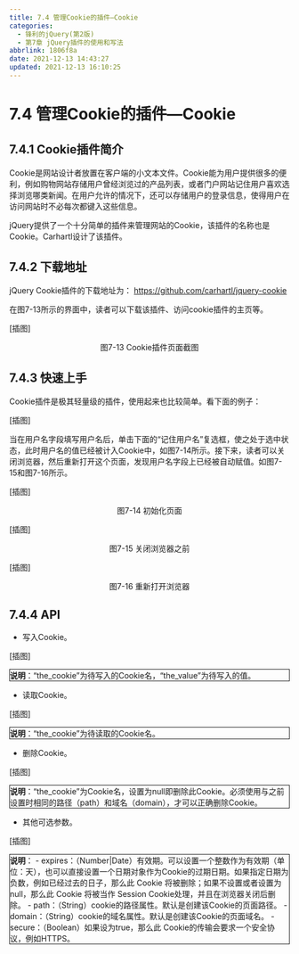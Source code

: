 ```yaml
---
title: 7.4 管理Cookie的插件—Cookie
categories:
  - 锋利的jQuery(第2版)
  - 第7章 jQuery插件的使用和写法
abbrlink: 1806f8a
date: 2021-12-13 14:43:27
updated: 2021-12-13 16:10:25
---
```

# 7.4 管理Cookie的插件—Cookie
## 7.4.1 Cookie插件简介
Cookie是网站设计者放置在客户端的小文本文件。Cookie能为用户提供很多的便利，例如购物网站存储用户曾经浏览过的产品列表，或者门户网站记住用户喜欢选择浏览哪类新闻。在用户允许的情况下，还可以存储用户的登录信息，使得用户在访问网站时不必每次都键入这些信息。

jQuery提供了一个十分简单的插件来管理网站的Cookie，该插件的名称也是Cookie。Carhartl设计了该插件。

## 7.4.2 下载地址
jQuery Cookie插件的下载地址为：
https://github.com/carhartl/jquery-cookie

在图7-13所示的界面中，读者可以下载该插件、访问cookie插件的主页等。

[插图]

<center>图7-13 Cookie插件页面截图</center>

## 7.4.3 快速上手
Cookie插件是极其轻量级的插件，使用起来也比较简单。看下面的例子：

[插图]

当在用户名字段填写用户名后，单击下面的“记住用户名”复选框，使之处于选中状态，此时用户名的值已经被计入Cookie中，如图7-14所示。接下来，读者可以关闭浏览器，然后重新打开这个页面，发现用户名字段上已经被自动赋值。如图7-15和图7-16所示。

[插图]

<center>图7-14 初始化页面</center>


[插图]

<center>图7-15 关闭浏览器之前</center>


[插图]

<center>图7-16 重新打开浏览器</center>

## 7.4.4 API

- 写入Cookie。

[插图]

<div style="border:1px solid;"><strong>说明</strong>：“the_cookie”为待写入的Cookie名，“the_value”为待写入的值。</div>

- 读取Cookie。

[插图]

<div style="border:1px solid;"><strong>说明</strong>：“the_cookie”为待读取的Cookie名。</div>

- 删除Cookie。

[插图]

<div style="border:1px solid;"><strong>说明</strong>：“the_cookie”为Cookie名，设置为null即删除此Cookie。必须使用与之前设置时相同的路径（path）和域名（domain），才可以正确删除Cookie。</div>

- 其他可选参数。

[插图]

<div style="border:1px solid;"><strong>说明</strong>：
- expires：（Number|Date）有效期。可以设置一个整数作为有效期（单位：天），也可以直接设置一个日期对象作为Cookie的过期日期。如果指定日期为负数，例如已经过去的日子，那么此 Cookie 将被删除；如果不设置或者设置为null，那么此 Cookie 将被当作 Session Cookie处理，并且在浏览器关闭后删除。
- path：（String）cookie的路径属性。默认是创建该Cookie的页面路径。
- domain：（String）cookie的域名属性。默认是创建该Cookie的页面域名。
- secure：（Boolean）如果设为true，那么此 Cookie的传输会要求一个安全协议，例如HTTPS。
</div>


